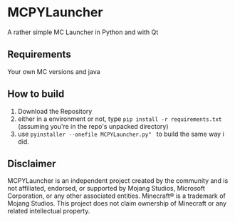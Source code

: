 # MCPYLauncher
A rather simple MC Launcher in Python and with Qt

## Requirements
Your own MC versions and java

## How to build
1. Download the Repository
2. either in a environment or not, type ```pip install -r requirements.txt``` (assuming you're in the repo's unpacked directory)
3. use ```pyinstaller --onefile MCPYLauncher.py" ``` to build the same way i did.


## Disclaimer
MCPYLauncher is an independent project created by the community and is not affiliated, endorsed, or supported by Mojang Studios, Microsoft Corporation, or any other associated entities.
Minecraft® is a trademark of Mojang Studios. This project does not claim ownership of Minecraft or any related intellectual property.
